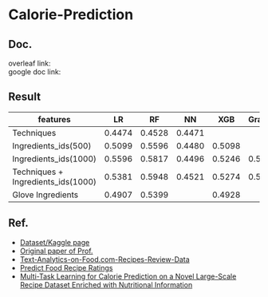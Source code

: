 # Calorie-Prediction

## Doc.

overleaf link:  
google doc link: 

## Result

| features                           | LR     | RF     | NN     | XGB    | GradientBoostingClassifier |
| ---------------------------------- | ------ | ------ | ------ | ------ | -------------------------- |
| Techniques                         | 0.4474 | 0.4528 | 0.4471 |        |                            |
| Ingredients_ids(500)               | 0.5099 | 0.5596 | 0.4480 | 0.5098 |                            |
| Ingredients_ids(1000)              | 0.5596 | 0.5817 | 0.4496 | 0.5246 | 0.5219                     |
| Techniques + Ingredients_ids(1000) | 0.5381 | 0.5948 | 0.4521 | 0.5274 | 0.5283                     |
| Glove Ingredients                  | 0.4907 | 0.5399 |        | 0.4928 |                            |



## Ref.

- [Dataset/Kaggle page](https://www.kaggle.com/shuyangli94/food-com-recipes-and-user-interactions)
- [Original paper of Prof.](https://github.com/majumderb/recipe-personalization)
- [Text-Analytics-on-Food.com-Recipes-Review-Data](https://github.com/kbpavan/Text-Analytics-on-Food.com-Recipes-Review-Data-)
- [Predict Food Recipe Ratings](https://github.com/Jimmy-Nguyen-Data-Science-Portfolio/Predict-Food-Recipe-Ratings)
- [Multi-Task Learning for Calorie Prediction on a Novel Large-Scale Recipe Dataset Enriched with Nutritional Information](https://arxiv.org/abs/2011.01082)
